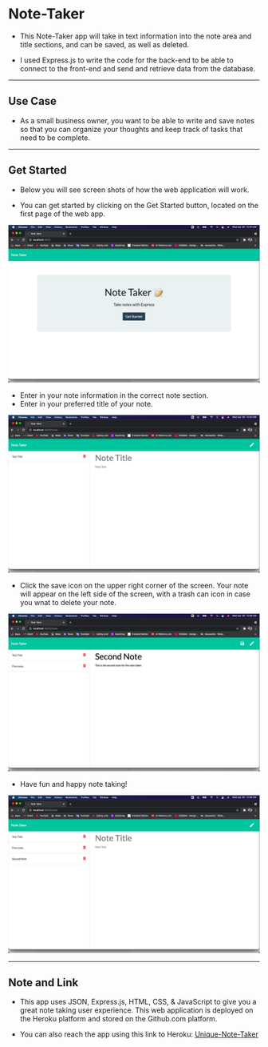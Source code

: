 # Note-Taker

* This Note-Taker app will take in text information into the note area and title sections, and can be saved, as well as deleted.

* I used Express.js to write the code for the back-end to be able to connect to the front-end and send and retrieve data from the database.

---

## Use Case

* As a small business owner, you want to be able to write and save notes so that you can organize your thoughts and keep track of tasks that need to be complete.

---

## Get Started

* Below you will see screen shots of how the web application will work.

* You can get started by clicking on the Get Started button, located on the first page of the web app.

![“screenshot1”](./public/assets/images/screenshot1.png)

* Enter in your note information in the correct note section.
* Enter in your preferred title of your note.

![“screenshot2”](./public/assets/images/screenshot2.png)

* Click the save icon on the upper right corner of the screen. Your note will appear on the left side of the screen, with a trash can icon in case you wnat to delete your note.

![“screenshot3”](./public/assets/images/screenshot3.png)

* Have fun and happy note taking!

![“screenshot4”](./public/assets/images/screenshot4.png)

---

## Note and Link

* This app uses JSON, Express.js, HTML, CSS, & JavaScript to give you a great note taking user experience. This web application is deployed on the Heroku platform and stored on the Github.com platform.

* You can also reach the app using this link to Heroku: [Unique-Note-Taker](https://unique-note-taker.herokuapp.com/)

